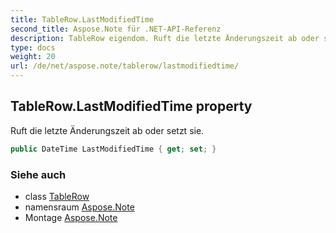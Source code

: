 ```yaml
---
title: TableRow.LastModifiedTime
second_title: Aspose.Note für .NET-API-Referenz
description: TableRow eigendom. Ruft die letzte Änderungszeit ab oder setzt sie.
type: docs
weight: 20
url: /de/net/aspose.note/tablerow/lastmodifiedtime/
---
```

## TableRow.LastModifiedTime property

Ruft die letzte Änderungszeit ab oder setzt sie.

```csharp
public DateTime LastModifiedTime { get; set; }
```

### Siehe auch

* class [TableRow](../)
* namensraum [Aspose.Note](../../tablerow/)
* Montage [Aspose.Note](../../../)


